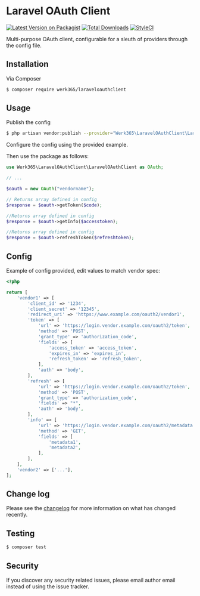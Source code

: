 # Laravel OAuth Client

[![Latest Version on Packagist][ico-version]][link-packagist]
[![Total Downloads][ico-downloads]][link-downloads]
[![StyleCI][ico-styleci]][link-styleci]

Multi-purpose OAuth client, configurable for a sleuth of providers through the config file.

## Installation

Via Composer

``` bash
$ composer require werk365/laraveloauthclient
```

## Usage

Publish the config
```bash
$ php artisan vendor:publish --provider="Werk365\LaravelOAuthClient\LaravelOAuthClientServiceProvider"
```
Configure the config using the provided example.

Then use the package as follows:
```php
use Werk365\LaravelOAuthClient\LaravelOAuthClient as OAuth;

// ...

$oauth = new OAuth("vendorname");

// Returns array defined in config
$response = $oauth->getToken($code);

//Returns array defined in config
$response = $oauth->getInfo($accesstoken);

//Returns array defined in config
$response = $oauth->refreshToken($refreshtoken);
```

## Config
Example of config provided, edit values to match vendor spec:
```php
<?php

return [
    'vendor1' => [
        'client_id' => '1234',
        'client_secret' => '12345',
        'redirect_uri' => 'https://www.example.com/oauth2/vendor1',
        'token' => [
            'url' => 'https://login.vendor.example.com/oauth2/token',
            'method' => 'POST',
            'grant_type' => 'authorization_code',
            'fields' => [
                'access_token' => 'access_token',
                'expires_in' => 'expires_in',
                'refresh_token' => 'refresh_token',
            ],
            'auth' => 'body',
        ],
        'refresh' => [
            'url' => 'https://login.vendor.example.com/oauth2/token',
            'method' => 'POST',
            'grant_type' => 'authorization_code',
            'fields' => "*",
            'auth' => 'body',
        ],
        'info' => [
            'url' => 'https://login.vendor.example.com/oauth2/metadata',
            'method' => 'GET',
            'fields' => [
                'metadata1',
                'metadata2',
            ],
        ],
    ],
    'vendor2' => ['...'],
];

```

## Change log

Please see the [changelog](changelog.md) for more information on what has changed recently.

## Testing

``` bash
$ composer test
```

## Security

If you discover any security related issues, please email author email instead of using the issue tracker.

[ico-version]: https://img.shields.io/packagist/v/werk365/laraveloauthclient.svg?style=flat-square
[ico-downloads]: https://img.shields.io/packagist/dt/werk365/laraveloauthclient.svg?style=flat-square
[ico-travis]: https://img.shields.io/travis/werk365/laraveloauthclient/master.svg?style=flat-square
[ico-styleci]: https://styleci.io/repos/328643005/shield

[link-packagist]: https://packagist.org/packages/werk365/laraveloauthclient
[link-downloads]: https://packagist.org/packages/werk365/laraveloauthclient
[link-styleci]: https://styleci.io/repos/328643005
[link-author]: https://github.com/365Werk
[link-contributors]: ../../contributors
